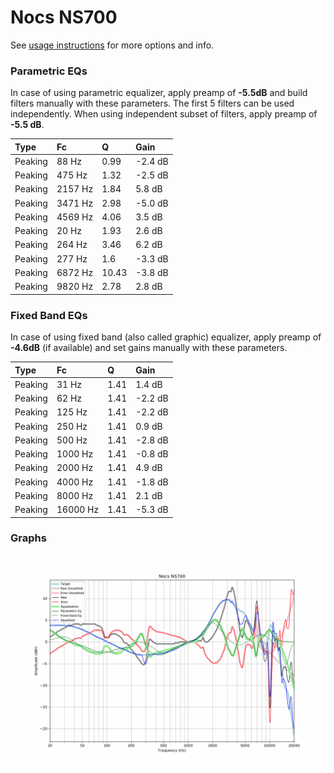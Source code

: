 # Nocs NS700
See [usage instructions](https://github.com/jaakkopasanen/AutoEq#usage) for more options and info.

### Parametric EQs
In case of using parametric equalizer, apply preamp of **-5.5dB** and build filters manually
with these parameters. The first 5 filters can be used independently.
When using independent subset of filters, apply preamp of **-5.5 dB**.

| Type    | Fc      |     Q | Gain    |
|:--------|:--------|:------|:--------|
| Peaking | 88 Hz   |  0.99 | -2.4 dB |
| Peaking | 475 Hz  |  1.32 | -2.5 dB |
| Peaking | 2157 Hz |  1.84 | 5.8 dB  |
| Peaking | 3471 Hz |  2.98 | -5.0 dB |
| Peaking | 4569 Hz |  4.06 | 3.5 dB  |
| Peaking | 20 Hz   |  1.93 | 2.6 dB  |
| Peaking | 264 Hz  |  3.46 | 6.2 dB  |
| Peaking | 277 Hz  |  1.6  | -3.3 dB |
| Peaking | 6872 Hz | 10.43 | -3.8 dB |
| Peaking | 9820 Hz |  2.78 | 2.8 dB  |

### Fixed Band EQs
In case of using fixed band (also called graphic) equalizer, apply preamp of **-4.6dB**
(if available) and set gains manually with these parameters.

| Type    | Fc       |    Q | Gain    |
|:--------|:---------|:-----|:--------|
| Peaking | 31 Hz    | 1.41 | 1.4 dB  |
| Peaking | 62 Hz    | 1.41 | -2.2 dB |
| Peaking | 125 Hz   | 1.41 | -2.2 dB |
| Peaking | 250 Hz   | 1.41 | 0.9 dB  |
| Peaking | 500 Hz   | 1.41 | -2.8 dB |
| Peaking | 1000 Hz  | 1.41 | -0.8 dB |
| Peaking | 2000 Hz  | 1.41 | 4.9 dB  |
| Peaking | 4000 Hz  | 1.41 | -1.8 dB |
| Peaking | 8000 Hz  | 1.41 | 2.1 dB  |
| Peaking | 16000 Hz | 1.41 | -5.3 dB |

### Graphs
![](./Nocs%20NS700.png)